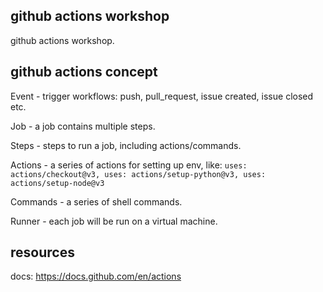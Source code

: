## github actions workshop
github actions workshop.

## github actions concept
Event - trigger workflows: push, pull_request, issue created, issue closed etc.

Job - a job contains multiple steps.

Steps - steps to run a job, including actions/commands.

Actions - a series of actions for setting up env, like: `uses: actions/checkout@v3, uses: actions/setup-python@v3, uses: actions/setup-node@v3`

Commands - a series of shell commands.

Runner - each job will be run on a virtual machine.

## resources
docs: https://docs.github.com/en/actions
